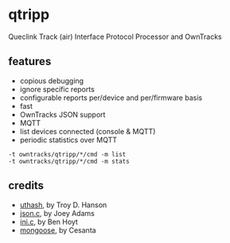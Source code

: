 # qtripp

Queclink Track (air) Interface Protocol Processor and OwnTracks

## features

* copious debugging
* ignore specific reports
* configurable reports per/device and per/firmware basis
* fast
* OwnTracks JSON support
* MQTT
* list devices connected (console & MQTT)
* periodic statistics over MQTT

```
-t owntracks/qtripp/*/cmd -m list
-t owntracks/qtripp/*/cmd -m stats
```

## credits

* [uthash](https://troydhanson.github.io/uthash/), by Troy D. Hanson
* [json.c](https://ccodearchive.net/info/json.html), by Joey Adams
* [ini.c](https://github.com/benhoyt/inih), by Ben Hoyt
* [mongoose](https://github.com/cesanta/mongoose), by Cesanta
